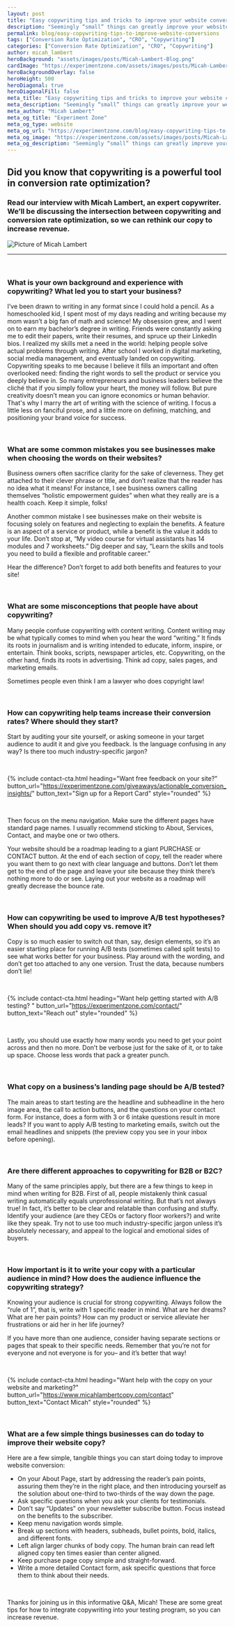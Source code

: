 ```yaml
---
layout: post
title: "Easy copywriting tips and tricks to improve your website conversion rate"
description: "Seemingly “small” things can greatly improve your website conversion rate. You can use a simple yet often overlooked tool to convert browsers into buyers: copywriting. “Copy” is another term for written text, or words. “Copywriting” is the art and science of using words to elicit action, and it should be your best friend as a business owner."
permalink: blog/easy-copywriting-tips-to-improve-website-conversions
tags: ["Conversion Rate Optimization", "CRO", "Copywriting"]
categories: ["Conversion Rate Optimization", "CRO", "Copywriting"]
author: micah_lambert
heroBackground: "assets/images/posts/Micah-Lambert-Blog.png"
cardImage: "https://experimentzone.com/assets/images/posts/Micah-Lambert-Social.png"
heroBackgroundOverlay: false
heroHeight: 500
heroDiagonal: true
heroDiagonalFill: false
meta_title: "Easy copywriting tips and tricks to improve your website conversion rate"
meta_description: "Seemingly “small” things can greatly improve your website conversion rate. You can use a simple yet often overlooked tool to convert browsers into buyers: copywriting. “Copy” is another term for written text, or words. “Copywriting” is the art and science of using words to elicit action, and it should be your best friend as a business owner."
meta_author: "Micah Lambert"
meta_og_title: "Experiment Zone"
meta_og_type: website
meta_og_url: "https://experimentzone.com/blog/easy-copywriting-tips-to-improve-website-conversions"
meta_og_image: "https://experimentzone.com/assets/images/posts/Micah-Lambert-Social.png"
meta_og_description: "Seemingly “small” things can greatly improve your website conversion rate. You can use a simple yet often overlooked tool to convert browsers into buyers: copywriting. “Copy” is another term for written text, or words. “Copywriting” is the art and science of using words to elicit action, and it should be your best friend as a business owner."
---
```


## Did you know that copywriting is a powerful tool in conversion rate optimization?

### Read our interview with Micah Lambert, an expert copywriter. We’ll be discussing the intersection between copywriting and conversion rate optimization, so we can rethink our copy to increase revenue.

![Picture of Micah Lambert](../assets/images/posts/Micah-image-1.jpeg)

---

<br />

### What is your own background and experience with copywriting? What led you to start your business?

I’ve been drawn to writing in any format since I could hold a pencil. As a homeschooled kid, I spent most of my days reading and writing because my mom wasn’t a big fan of math and science! My obsession grew, and I went on to earn my bachelor’s degree in writing. Friends were constantly asking me to edit their papers, write their resumes, and spruce up their LinkedIn bios. I realized my skills met a need in the world: helping people solve actual problems through writing. After school I worked in digital marketing, social media management, and eventually landed on copywriting. Copywriting speaks to me because I believe it fills an important and often overlooked need: finding the right words to sell the product or service you deeply believe in. So many entrepreneurs and business leaders believe the cliché that if you simply follow your heart, the money will follow. But pure creativity doesn’t mean you can ignore economics or human behavior. That's why I marry the art of writing with the science of writing. I focus a little less on fanciful prose, and a little more on defining, matching, and positioning your brand voice for success.

<br />

### What are some common mistakes you see businesses make when choosing the words on their websites?

Business owners often sacrifice clarity for the sake of cleverness. They get attached to their clever phrase or title, and don’t realize that the reader has no idea what it means! For instance, I see business owners calling themselves “holistic empowerment guides” when what they really are is a health coach. Keep it simple, folks!

Another common mistake I see businesses make on their website is focusing solely on features and neglecting to explain the benefits. A feature is an aspect of a service or product, while a benefit is the value it adds to your life. Don’t stop at, “My video course for virtual assistants has 14 modules and 7 worksheets.” Dig deeper and say, “Learn the skills and tools you need to build a flexible and profitable career.”

Hear the difference? Don’t forget to add both benefits and features to your site!

<br>

### What are some misconceptions that people have about copywriting?

Many people confuse copywriting with content writing. Content writing may be what typically comes to mind when you hear the word “writing.” It finds its roots in journalism and is writing intended to educate, inform, inspire, or entertain. Think books, scripts, newspaper articles, etc. Copywriting, on the other hand, finds its roots in advertising. Think ad copy, sales pages, and marketing emails.

Sometimes people even think I am a lawyer who does copyright law!

<br>

### How can copywriting help teams increase their conversion rates? Where should they start?

Start by auditing your site yourself, or asking someone in your target audience to audit it and give you feedback. Is the language confusing in any way? Is there too much industry-specific jargon?

<br />

{% include contact-cta.html
  heading="Want free feedback on your site?"
  button_url="https://experimentzone.com/giveaways/actionable_conversion_insights/"
  button_text="Sign up for a Report Card"
  style="rounded"
  %}

<br />

Then focus on the menu navigation. Make sure the different pages have standard page names. I usually recommend sticking to About, Services, Contact, and maybe one or two others.

Your website should be a roadmap leading to a giant PURCHASE or CONTACT button. At the end of each section of copy, tell the reader where you want them to go next with clear language and buttons. Don’t let them get to the end of the page and leave your site because they think there’s nothing more to do or see. Laying out your website as a roadmap will greatly decrease the bounce rate.

<br>

### How can copywriting be used to improve A/B test hypotheses? When should you add copy vs. remove it?

Copy is so much easier to switch out than, say, design elements, so it’s an easier starting place for running A/B tests (sometimes called split tests) to see what works better for your business. Play around with the wording, and don’t get too attached to any one version. Trust the data, because numbers don’t lie!

<br />

{% include contact-cta.html
  heading="Want help getting started with A/B testing? "
  button_url="https://experimentzone.com/contact/"
  button_text="Reach out"
  style="rounded"
  %}

<br />

Lastly, you should use exactly how many words you need to get your point across and then no more. Don’t be verbose just for the sake of it, or to take up space. Choose less words that pack a greater punch.

<br>

### What copy on a business’s landing page should be A/B tested?

The main areas to start testing are the headline and subheadline in the hero image area, the call to action buttons, and the questions on your contact form. For instance, does a form with 3 or 6 intake questions result in more leads? If you want to apply A/B testing to marketing emails, switch out the email headlines and snippets (the preview copy you see in your inbox before opening).

<br>

### Are there different approaches to copywriting for B2B or B2C?

Many of the same principles apply, but there are a few things to keep in mind when writing for B2B. First of all, people mistakenly think casual writing automatically equals unprofessional writing. But that’s not always true! In fact, it’s better to be clear and relatable than confusing and stuffy. Identify your audience (are they CEOs or factory floor workers?) and write like they speak. Try not to use too much industry-specific jargon unless it’s absolutely necessary, and appeal to the logical and emotional sides of buyers.

<br>

### How important is it to write your copy with a particular audience in mind? How does the audience influence the copywriting strategy?

Knowing your audience is crucial for strong copywriting. Always follow the “rule of 1”, that is, write with 1 specific reader in mind. What are her dreams? What are her pain points? How can my product or service alleviate her frustrations or aid her in her life journey?

If you have more than one audience, consider having separate sections or pages that speak to their specific needs. Remember that you’re not for everyone and not everyone is for you– and it’s better that way!

<br>

{% include contact-cta.html
  heading="Want help with the copy on your website and marketing?"
  button_url="https://www.micahlambertcopy.com/contact"
  button_text="Contact Micah"
  style="rounded"
  %}

<br>

### What are a few simple things businesses can do today to improve their website copy?

Here are a few simple, tangible things you can start doing today to improve website conversion:

- On your About Page, start by addressing the reader’s pain points, assuring them they’re in the right place, and then introducing yourself as the solution about one-third to two-thirds of the way down the page.
- Ask specific questions when you ask your clients for testimonials.
- Don’t say “Updates” on your newsletter subscribe button. Focus instead on the benefits to the subscriber.
- Keep menu navigation words simple.
- Break up sections with headers, subheads, bullet points, bold, italics, and different fonts.
- Left align larger chunks of body copy. The human brain can read left aligned copy ten times easier than center aligned.
- Keep purchase page copy simple and straight-forward.
- Write a more detailed Contact form, ask specific questions that force them to think about their needs.

<br>

Thanks for joining us in this informative Q&A, Micah! These are some great tips for how to integrate copywriting into your testing program, so you can increase revenue.

